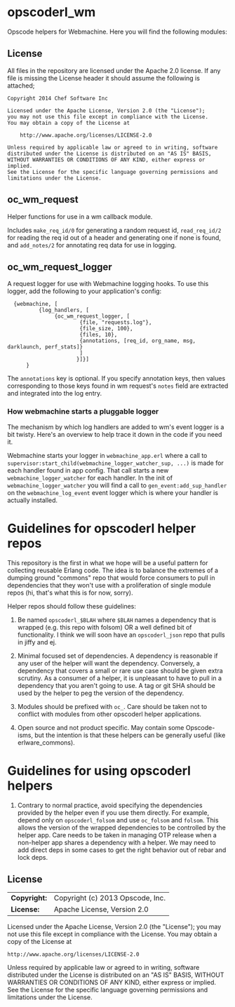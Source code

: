 # opscoderl_wm #

Opscode helpers for Webmachine. Here you will find the following modules:

## License

All files in the repository are licensed under the Apache 2.0 license. If any
file is missing the License header it should assume the following is attached;

```
Copyright 2014 Chef Software Inc

Licensed under the Apache License, Version 2.0 (the "License");
you may not use this file except in compliance with the License.
You may obtain a copy of the License at

    http://www.apache.org/licenses/LICENSE-2.0

Unless required by applicable law or agreed to in writing, software
distributed under the License is distributed on an "AS IS" BASIS,
WITHOUT WARRANTIES OR CONDITIONS OF ANY KIND, either express or implied.
See the License for the specific language governing permissions and
limitations under the License.
```

## oc_wm_request

Helper functions for use in a wm callback module.

Includes `make_req_id/0` for generating a random request id,
`read_req_id/2` for reading the req id out of a header and generating
one if none is found, and `add_notes/2` for annotating req data for
use in logging.

## oc_wm_request_logger

A request logger for use with Webmachine logging hooks. To use this
logger, add the following to your application's config:

```
  {webmachine, [
          {log_handlers, [
               {oc_wm_request_logger, [
                       {file, "requests.log"},
                       {file_size, 100},
                       {files, 10},
                       {annotations, [req_id, org_name, msg, darklaunch, perf_stats]}
                       ]
                      }]}]
      }
```

The `annotations` key is optional. If you specify annotation keys,
then values corresponding to those keys found in wm request's `notes`
field are extracted and integrated into the log entry.

### How webmachine starts a pluggable logger

The mechanism by which log handlers are added to wm's event logger is
a bit twisty. Here's an overview to help trace it down in the code if
you need it.

Webmachine starts your logger in `webmachine_app.erl` where a call to
`supervisor:start_child(webmachine_logger_watcher_sup, ...)` is made
for each handler found in app config. That call starts a new
`webmachine_logger_watcher` for each handler. In the init of
`webmachine_logger_watcher` you will find a call to
`gen_event:add_sup_handler` on the `webmachine_log_event` event logger
which is where your handler is actually installed.

# Guidelines for opscoderl helper repos #

This repository is the first in what we hope will be a useful pattern
for collecting reusable Erlang code. The idea is to balance the
extremes of a dumping ground "commons" repo that would force consumers
to pull in dependencies that they won't use with a proliferation of
single module repos (hi, that's what this is for now, sorry).

Helper repos should follow these guidelines:

1. Be named `opscoderl_$BLAH` where `$BLAH` names a dependency that
   is wrapped (e.g. this repo with folsom) OR a well defined bit of
   functionality. I think we will soon have an `opscoderl_json` repo
   that pulls in jiffy and ej.

2. Minimal focused set of dependencies. A dependency is reasonable if
   any user of the helper will want the dependency. Conversely, a
   dependency that covers a small or rare use case should be given
   extra scrutiny. As a consumer of a helper, it is unpleasant to have
   to pull in a dependency that you aren't going to use. A tag or git
   SHA should be used by the helper to peg the version of the
   dependency.

3. Modules should be prefixed with `oc_`. Care should be taken not to
   conflict with modules from other opscoderl helper applications.

4. Open source and not product specific. May contain some
   Opscode-isms, but the intention is that these helpers can be
   generally useful (like erlware_commons).

# Guidelines for using opscoderl helpers #

1. Contrary to normal practice, avoid specifying the dependencies
   provided by the helper even if you use them directly. For example,
   depend only on `opscoderl_folsom` and use `oc_folsom` and
   `folsom`. This allows the version of the wrapped dependencies to be
   controlled by the helper app. Care needs to be taken in managing
   OTP release when a non-helper app shares a dependency with a
   helper. We may need to add direct deps in some cases to get the
   right behavior out of rebar and lock deps.

## License ##

|                      |                                          |
|:---------------------|:-----------------------------------------|
| **Copyright:**       | Copyright (c) 2013 Opscode, Inc.
| **License:**         | Apache License, Version 2.0

Licensed under the Apache License, Version 2.0 (the "License");
you may not use this file except in compliance with the License.
You may obtain a copy of the License at

    http://www.apache.org/licenses/LICENSE-2.0

Unless required by applicable law or agreed to in writing, software
distributed under the License is distributed on an "AS IS" BASIS,
WITHOUT WARRANTIES OR CONDITIONS OF ANY KIND, either express or implied.
See the License for the specific language governing permissions and
limitations under the License.


